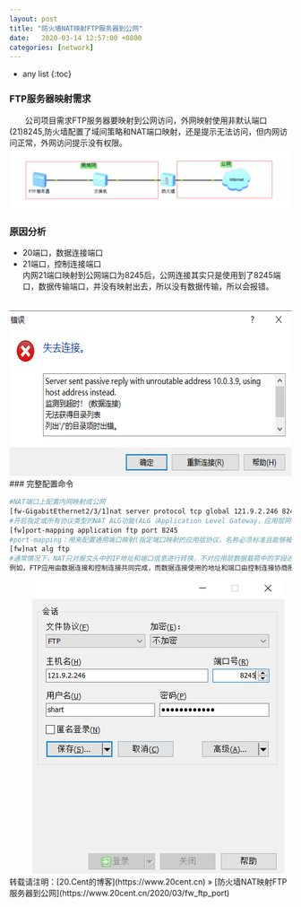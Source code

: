 ```yaml
---
layout: post
title: "防火墙NAT映射FTP服务器到公网"
date:   2020-03-14 12:57:00 +0800
categories: [network]
---   
```

* any list
{:toc}

### FTP服务器映射需求  
　　公司项目需求FTP服务器要映射到公网访问，外网映射使用非默认端口(21)8245,防火墙配置了域间策略和NAT端口映射，还是提示无法访问，但内网访问正常，外网访问提示没有权限。  
![](/static/img/posts/fw_ftp_port/fw_ftp_port01.png)  
### 原因分析  
* 20端口，数据连接端口  
* 21端口，控制连接端口  
内网21端口映射到公网端口为8245后，公网连接其实只是使用到了8245端口，数据传输端口，并没有映射出去，所以没有数据传输，所以会报错。  
<div align="center">
　　<img src="/static/img/posts/fw_ftp_port/fw_ftp_port02.png" height="295" width="613" />  
</div>
### 完整配置命令

```bash
#NAT端口上配置内网映射成公网
[fw-GigabitEthernet2/3/1]nat server protocol tcp global 121.9.2.246 8245 inside 10.0.3.9 21
#开启指定或所有协议类型的NAT ALG功能(ALG（Application Level Gateway，应用层网关)
[fw]port-mapping application ftp port 8245
#port-mapping：用来配置通用端口映射(指定端口映射的应用层协议，名称必须标准且能够被设备识别，不区分大小写）
[fw]nat alg ftp  
#通常情况下，NAT只对报文头中的IP地址和端口信息进行转换，不对应用层数据载荷中的字段进行分析和处理。然而对于一些应用层协议，它们的报文的数据载荷中可能包含IP地址或端口信息，这些载荷信息也必须进行有效的转换，否则可能导致功能不正常。
例如，FTP应用由数据连接和控制连接共同完成，而数据连接使用的地址和端口由控制连接协商报文中的载荷信息决定，这就需要ALG利用NAT的相关转换配置来完成载荷信息的转换，以保证后续数据连接的正确建立。
```
<div align="center">
　　<img src="/static/img/posts/fw_ftp_port/fw_ftp_port03.png" height="523" width="450" />  
</div>
转载请注明：[20.Cent的博客](https://www.20cent.cn) » [防火墙NAT映射FTP服务器到公网](https://www.20cent.cn/2020/03/fw_ftp_port)    
